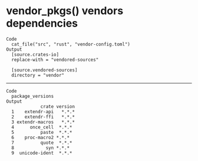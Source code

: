 # vendor_pkgs() vendors dependencies

    Code
      cat_file("src", "rust", "vendor-config.toml")
    Output
      [source.crates-io]
      replace-with = "vendored-sources"
      
      [source.vendored-sources]
      directory = "vendor"

---

    Code
      package_versions
    Output
                 crate version
      1    extendr-api   *.*.*
      2    extendr-ffi   *.*.*
      3 extendr-macros   *.*.*
      4      once_cell  *.*.*
      5          paste  *.*.*
      6    proc-macro2 *.*.*
      7          quote  *.*.*
      8            syn *.*.*
      9  unicode-ident  *.*.*

